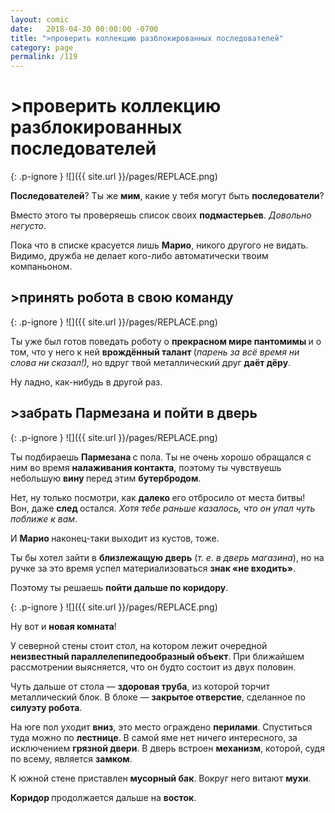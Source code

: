 ```yaml
---
layout: comic
date:   2018-04-30 00:00:00 -0700
title: ">проверить коллекцию разблокированных последователей"
category: page
permalink: /119
---
```

# >проверить коллекцию разблокированных последователей

{: .p-ignore }
![]({{ site.url }}/pages/REPLACE.png)

<strong>Последователей</strong>? Ты же <strong>мим</strong>, какие у тебя могут быть <strong>последователи</strong>?

Вместо этого ты проверяешь список своих <strong>подмастерьев</strong>. <em>Довольно негусто</em>.

Пока что в списке красуется лишь <strong>Марио</strong>, никого другого не видать. Видимо, дружба не делает кого-либо автоматически твоим компаньоном.

## >принять робота в свою команду

{: .p-ignore }
![]({{ site.url }}/pages/REPLACE.png)

Ты уже был готов поведать роботу о <strong>прекрасном мире пантомимы </strong>и о том, что у него к ней <strong>врождённый талант </strong>(<em>парень за всё время ни слова ни сказал!), </em>но вдруг твой металлический друг <strong>даёт дёру</strong>.

Ну ладно, как-нибудь в другой раз.

## >забрать Пармезана и пойти в дверь

{: .p-ignore }
![]({{ site.url }}/pages/REPLACE.png)

Ты подбираешь <strong>Пармезана </strong>с пола. Ты не очень хорошо обращался с ним во время <strong>налаживания контакта</strong>, поэтому ты чувствуешь небольшую <strong>вину </strong>перед этим <strong>бутербродом</strong>.

Нет, ну только посмотри, как <strong>далеко </strong>его отбросило от места битвы! Вон, даже <strong>след </strong>остался. <em>Хотя тебе раньше казалось, что он упал чуть поближе к вам</em>.

И <strong>Марио </strong>наконец-таки выходит из кустов, тоже.

Ты бы хотел зайти в <strong>близлежащую дверь</strong> (<em>т. е. в дверь магазина</em>), но на ручке за это время успел материализоваться <strong>знак «не входить»</strong>.

Поэтому ты решаешь <strong>пойти дальше по коридору</strong>.

{: .p-ignore }
![]({{ site.url }}/pages/REPLACE.png)

Ну вот и <strong>новая комната</strong>!

У северной стены стоит стол, на котором лежит очередной <strong>неизвестный параллелепипедообразный объект</strong>. При ближайшем рассмотрении выясняется, что он будто состоит из двух половин.

Чуть дальше от стола — <strong>здоровая труба</strong>, из которой торчит металлический блок. В блоке — <strong>закрытое отверстие</strong>, сделанное по <strong>силуэту робота</strong>.

На юге пол уходит <strong>вниз</strong>, это место ограждено <strong>перилами</strong>. Спуститься туда можно по <strong>лестнице</strong>. В самой яме нет ничего интересного, за исключением <strong>грязной двери</strong>. В дверь встроен <strong>механизм</strong>, которой, судя по всему, является <strong>замком</strong>.

К южной стене приставлен <strong>мусорный бак</strong>. Вокруг него витают <strong>мухи</strong>.

<strong>Коридор </strong>продолжается дальше на <strong>восток</strong>.
